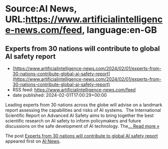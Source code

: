 # Source:AI News, URL:https://www.artificialintelligence-news.com/feed, language:en-GB

## Experts from 30 nations will contribute to global AI safety report
 - [https://www.artificialintelligence-news.com/2024/02/01/experts-from-30-nations-contribute-global-ai-safety-report](https://www.artificialintelligence-news.com/2024/02/01/experts-from-30-nations-contribute-global-ai-safety-report)
 - RSS feed: https://www.artificialintelligence-news.com/feed
 - date published: 2024-02-01T17:00:29+00:00

<p>Leading experts from 30 nations across the globe will advise on a landmark report assessing the capabilities and risks of AI systems.  The International Scientific Report on Advanced AI Safety aims to bring together the best scientific research on AI safety to inform policymakers and future discussions on the safe development of AI technology. The<a class="excerpt-read-more" href="https://www.artificialintelligence-news.com/2024/02/01/experts-from-30-nations-contribute-global-ai-safety-report/" title="ReadExperts from 30 nations will contribute to global AI safety report">... Read more &#187;</a></p>
<p>The post <a href="https://www.artificialintelligence-news.com/2024/02/01/experts-from-30-nations-contribute-global-ai-safety-report/">Experts from 30 nations will contribute to global AI safety report</a> appeared first on <a href="https://www.artificialintelligence-news.com">AI News</a>.</p>

